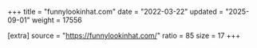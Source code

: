 +++
title = "funnylookinhat.com"
date = "2022-03-22"
updated = "2025-09-01"
weight = 17556

[extra]
source = "https://funnylookinhat.com/"
ratio = 85
size = 17
+++
